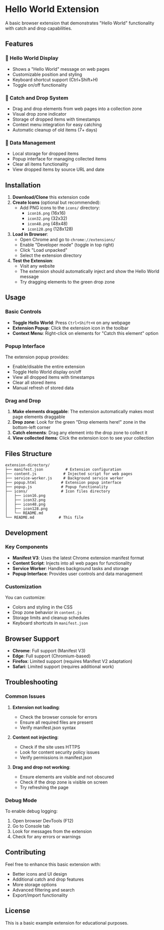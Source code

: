 # Hello World Extension

A basic browser extension that demonstrates "Hello World" functionality with catch and drop capabilities.

## Features

### 🚀 Hello World Display
- Shows a "Hello World" message on web pages
- Customizable position and styling
- Keyboard shortcut support (Ctrl+Shift+H)
- Toggle on/off functionality

### 🎯 Catch and Drop System
- Drag and drop elements from web pages into a collection zone
- Visual drop zone indicator
- Storage of dropped items with timestamps
- Context menu integration for easy catching
- Automatic cleanup of old items (7+ days)

### 💾 Data Management
- Local storage for dropped items
- Popup interface for managing collected items
- Clear all items functionality
- View dropped items by source URL and date

## Installation

1. **Download/Clone** this extension code
2. **Create Icons** (optional but recommended):
   - Add PNG icons to the `icons/` directory:
     - `icon16.png` (16x16)
     - `icon32.png` (32x32)
     - `icon48.png` (48x48)
     - `icon128.png` (128x128)
3. **Load in Browser**:
   - Open Chrome and go to `chrome://extensions/`
   - Enable "Developer mode" (toggle in top right)
   - Click "Load unpacked"
   - Select the extension directory
4. **Test the Extension**:
   - Visit any website
   - The extension should automatically inject and show the Hello World message
   - Try dragging elements to the green drop zone

## Usage

### Basic Controls
- **Toggle Hello World**: Press `Ctrl+Shift+H` on any webpage
- **Extension Popup**: Click the extension icon in the toolbar
- **Context Menu**: Right-click on elements for "Catch this element" option

### Popup Interface
The extension popup provides:
- Enable/disable the entire extension
- Toggle Hello World display on/off
- View all dropped items with timestamps
- Clear all stored items
- Manual refresh of stored data

### Drag and Drop
1. **Make elements draggable**: The extension automatically makes most page elements draggable
2. **Drop zone**: Look for the green "Drop elements here!" zone in the bottom-left corner
3. **Catch elements**: Drag any element into the drop zone to collect it
4. **View collected items**: Click the extension icon to see your collection

## Files Structure

```
extension-directory/
├── manifest.json          # Extension configuration
├── content.js            # Injected script for web pages
├── service-worker.js     # Background service worker
├── popup.html           # Extension popup interface
├── popup.js             # Popup functionality
├── icons/               # Icon files directory
│   ├── icon16.png
│   ├── icon32.png
│   ├── icon48.png
│   ├── icon128.png
│   └── README.md
└── README.md           # This file
```

## Development

### Key Components

- **Manifest V3**: Uses the latest Chrome extension manifest format
- **Content Script**: Injects into all web pages for functionality
- **Service Worker**: Handles background tasks and storage
- **Popup Interface**: Provides user controls and data management

### Customization

You can customize:
- Colors and styling in the CSS
- Drop zone behavior in `content.js`
- Storage limits and cleanup schedules
- Keyboard shortcuts in `manifest.json`

## Browser Support

- **Chrome**: Full support (Manifest V3)
- **Edge**: Full support (Chromium-based)
- **Firefox**: Limited support (requires Manifest V2 adaptation)
- **Safari**: Limited support (requires additional work)

## Troubleshooting

### Common Issues

1. **Extension not loading**:
   - Check the browser console for errors
   - Ensure all required files are present
   - Verify manifest.json syntax

2. **Content not injecting**:
   - Check if the site uses HTTPS
   - Look for content security policy issues
   - Verify permissions in manifest.json

3. **Drag and drop not working**:
   - Ensure elements are visible and not obscured
   - Check if the drop zone is visible on screen
   - Try refreshing the page

### Debug Mode

To enable debug logging:
1. Open browser DevTools (F12)
2. Go to Console tab
3. Look for messages from the extension
4. Check for any errors or warnings

## Contributing

Feel free to enhance this basic extension with:
- Better icons and UI design
- Additional catch and drop features
- More storage options
- Advanced filtering and search
- Export/import functionality

## License

This is a basic example extension for educational purposes.